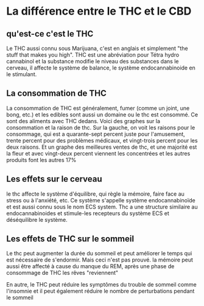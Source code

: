 
# La différence entre le THC et le CBD
## qu'est-ce c'est le THC
Le THC aussi connu sous Marijuana, c'est en anglais et simplement "the stuff that makes you high".
THC est une abréviation pour Tétra hydro cannabinol
et la substance modifie le niveau des substances dans le cerveau, il affecte le système de balance, le système endocannabinoide en le stimulant.

## La consommation  de THC 
La consommation de THC est généralement, fumer (comme un joint, une bong, etc.) et les edibles sont aussi un domaine ou le thc est consommé. Ce sont des aliments avec THC dedans.
Voici des graphes sur la consommation et la raison de thc. 
Sur la gauche, on voit les raisons pour le consommage, qui est a quarante-sept percent juste pour l'amusement, trente percent pour des problèmes médicaux, et vingt-trois percent pour les deux raisons.  Et un graphe des meilleures ventes  de thc, et une majorité est la fleur et avec vingt-deux percent viennent les concentrées et les autres produits font les autres 17%

## Les effets sur le cerveau
le thc affecte le système d'équilibre, qui règle la mémoire, faire face au stress ou à l'anxiété, etc. Ce système s'appelle système endocannabinoïde et est aussi connu sous le nom ECS system.
Thc a une structure similaire au endocannabinoides et stimule-les recepteurs du  système ECS et déséquilibre le système.

## Les effets de THC sur le sommeil
Le thc peut augmenter la durée du sommeil et peut améliorer le temps qui est nécessaire de s'endormir. Mais ceci n'est pas prouvé.
la mémoire peut aussi être affecté à cause du manque du REM, après une phase  de consommage de THC les rêves "reviennent"

En autre, le THC peut réduire les symptômes du trouble de sommeil comme l'insomnie et il peut également réduire le nombre de perturbations pendant le sommeil

